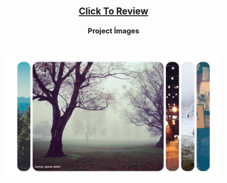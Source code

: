 <h2 align="center"><a href="https://atifsimsek.github.io/Html-Css-Js-Projects/JavaScript%20Project/09%20-%20Expanding%20Cards/index.html">Click To Review</a> </h2>

<h3 align="center">Project İmages</h3>
<br/>


<p align="center"><img  src="img/img-1.png"  width="500" ></p>

